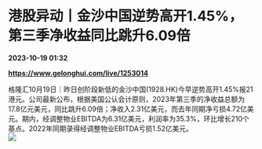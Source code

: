 # 港股异动丨金沙中国逆势高开1.45%，第三季净收益同比跳升6.09倍

**2023-10-19 01:32**

**https://www.gelonghui.com/live/1253014**

格隆汇10月19日｜昨日创阶段新低的金沙中国(1928.HK)今早逆势高开1.45%报21港元。公司最新公布，根据美国公认会计原则，2023年第三季的净收益总额为17.8亿元美元，同比跳升6.09倍；净收入2.31亿美元，而去年同期净亏损4.72亿美元。期内，经调整物业EBITDA为6.31亿美元，利润率为35.3%，环比增长210个基点。2022年同期录得经调整物业EBITDA亏损1.52亿美元。  
![](https://img3.gelonghui.com/4bcdd-91f902c7-1c0b-49b3-87cf-61cb55908d9f.jpg)